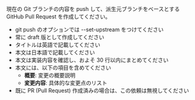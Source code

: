 現在の Git ブランチの内容を push して、派生元ブランチをベースとする GitHub Pull Request を作成してください。

- git push のオプションでは --set-upstream をつけてください
- 常に draft 版として作成してください
- タイトルは英語で記載してください
- 本文は日本語で記載してください
- 本文は実装内容を確認し、およそ 30 行以内にまとめてください
- 本文には、以下の項目を含めてください
  * **概要**: 変更の概要説明
  * **変更内容**: 具体的な変更点のリスト
- 既に PR (Pull Request) 作成済みの場合は、この依頼は無視してください

